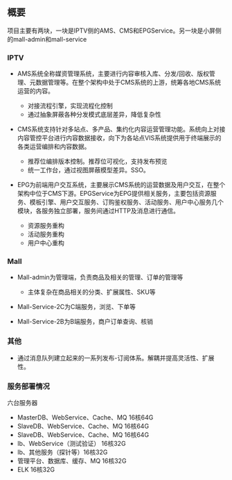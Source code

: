 ## 概要

项目主要有两块，一块是IPTV侧的AMS、CMS和EPGService。另一块是小屏侧的mall-admin和mall-service

### IPTV

- AMS系统全称媒资管理系统，主要进行内容审核入库、分发/回收、版权管理、元数据管理等。在整个架构中处于CMS系统的上游，统筹各地CMS系统运营的内容。
    - 对接流程引擎，实现流程化控制
    - 通过抽象屏蔽各种分发模式底层差异，降低复杂性

- CMS系统支持针对多站点、多产品、集约化内容运营管理功能。系统向上对接内容管控平台进行内容数据接收，向下为各站点VIS系统提供用于终端展示的各类运营编排和内容数据。
    - 推荐位编排版本控制。推荐位可视化，支持发布预览
    - 统一工作台，通过视图屏蔽模型差异。SSO。

- EPG为前端用户交互系统，主要展示CMS系统的运营数据及用户交互，在整个架构中位于CMS下游。EPGService为EPG提供相关服务，主要包括资源服务、模板引擎、用户交互服务、订购鉴权服务、活动服务、用户中心服务几个模块，各服务独立部署，服务间通过HTTP及消息进行通信。
    - 资源服务重构
    - 活动服务重构
    - 用户中心重构

### Mall

- Mall-admin为管理端，负责商品及相关的管理、订单的管理等
    - 主体复杂在商品相关的分类、扩展属性、SKU等

- Mall-Service-2C为C端服务，浏览、下单等

- Mall-Service-2B为B端服务，商户订单查询、核销

### 其他

- 通过消息队列建立起来的一系列发布-订阅体系。解耦并提高灵活性、扩展性。

### 服务部署情况

六台服务器

- MasterDB、WebService、Cache、MQ 16核64G
- SlaveDB、WebService、Cache、MQ 16核64G
- SlaveDB、WebService、Cache、MQ 16核64G
- lb、WebService（测试验证） 16核32G
- lb、其他服务（探针等）16核32G
- 管理平台、数据库、缓存、MQ 16核32G
- ELK 16核32G 

